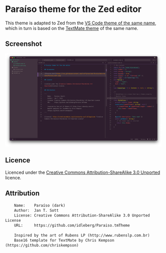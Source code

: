 # Paraíso theme for the Zed editor

This theme is adapted to Zed from the [VS Code theme of the same name][vscode-theme], which in turn is based on the [TextMate theme][tm-theme] of the same name.

[vscode-theme]: https://github.com/treffynnon/paraiso-dark-vscode-theme "Paraíso VS Code theme"
[tm-theme]: https://github.com/idleberg/Paraiso.tmTheme "Paraíso TextMate theme"

## Screenshot

![Paraiso_dark](https://raw.githubusercontent.com/treffynnon/zed-Paraiso/main/assets/Paraiso_dark.webp)

## Licence

Licenced under the [Creative Commons Attribution-ShareAlike 3.0 Unported][licence] licence.

## Attribution

```
    Name:    Paraíso (dark)
    Author:  Jan T. Sott
    License: Creative Commons Attribution-ShareAlike 3.0 Unported License
    URL:     https://github.com/idleberg/Paraiso.tmTheme

    Inspired by the art of Rubens LP (http://www.rubenslp.com.br)
    Base16 template for TextMate by Chris Kempson (https://github.com/chriskempson)
```

[licence]: https://creativecommons.org/licences/by-sa/3.0/legalcode "Creative Commons Attribution-ShareAlike 3.0 Unported Licence"
